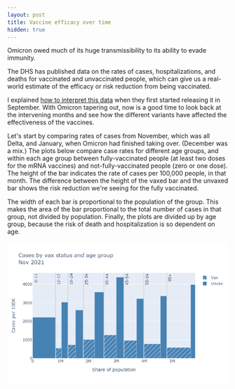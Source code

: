 ```yaml
---
layout: post
title: Vaccine efficacy over time
hidden: true
---
```


Omicron owed much of its huge transmissibility to its ability to evade immunity.

The DHS has published data on the rates of cases, hospitalizations, and deaths for vaccinated and unvaccinated people, which can give us a real-world estimate of the efficacy or risk reduction from being vaccinated.

I explained [how to interpret this data](2021-09-23-vaccines-yes-still-work.md) when they first started releasing it in September. With Omicron tapering out, now is a good time to look back at the intervening months and see how the different variants have affected the effectiveness of the vaccines.


Let's start by comparing rates of cases from November, which was all Delta, and January, when Omicron had finished taking over. (December was a mix.) The plots below compare case rates for different age groups, and within each age group between fully-vaccinated people (at least two doses for the mRNA vaccines) and not-fully-vaccinated people (zero or one dose). The height of the bar indicates the rate of cases per 100,000 people, in that month. The difference between the height of the vaxed bar and the unvaxed bar shows the risk reduction we're seeing for the fully vaccinated.

The width of each bar is proportional to the population of the group. This makes the area of the bar proportional to the total number of cases in that group, not divided by population. Finally, the plots are divided up by age group, because the risk of death and hospitalization is so dependent on age. 

![Cases by vax and age - November](../assets/VaxBarAge-Cases-StratAge_2021-12-19.png)

